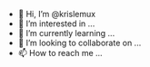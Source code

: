 - 👋 Hi, I’m @krislemux
- 👀 I’m interested in ...
- 🌱 I’m currently learning ...
- 💞️ I’m looking to collaborate on ...
- 📫 How to reach me ...

<!---
krislemux/krislemux is a ✨ special ✨ repository because its `README.md` (this file) appears on your GitHub profile.
You can click the Preview link to take a look at your changes.
--->
